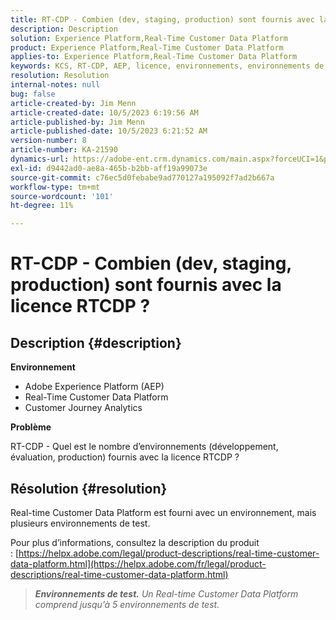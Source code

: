 ```yaml
---
title: RT-CDP - Combien (dev, staging, production) sont fournis avec la licence RTCDP ?
description: Description
solution: Experience Platform,Real-Time Customer Data Platform
product: Experience Platform,Real-Time Customer Data Platform
applies-to: Experience Platform,Real-Time Customer Data Platform
keywords: KCS, RT-CDP, AEP, licence, environnements, environnements de test, configuration, Customer Journey Analytics, développement, évaluation, production, Adobe Experience Platform
resolution: Resolution
internal-notes: null
bug: false
article-created-by: Jim Menn
article-created-date: 10/5/2023 6:19:56 AM
article-published-by: Jim Menn
article-published-date: 10/5/2023 6:21:52 AM
version-number: 8
article-number: KA-21590
dynamics-url: https://adobe-ent.crm.dynamics.com/main.aspx?forceUCI=1&pagetype=entityrecord&etn=knowledgearticle&id=10716b2f-4763-ee11-be6e-6045bd006268
exl-id: d9442ad0-ae8a-465b-b2bb-aff19a99073e
source-git-commit: c76ec5d0febabe9ad770127a195092f7ad2b667a
workflow-type: tm+mt
source-wordcount: '101'
ht-degree: 11%

---
```


# RT-CDP - Combien (dev, staging, production) sont fournis avec la licence RTCDP ?

## Description {#description}


<b>Environnement</b>

- Adobe Experience Platform (AEP)
- Real-Time Customer Data Platform
- Customer Journey Analytics




<b>Problème</b>

RT-CDP - Quel est le nombre d’environnements (développement, évaluation, production) fournis avec la licence RTCDP ?


## Résolution {#resolution}


Real-time Customer Data Platform est fourni avec un environnement, mais plusieurs environnements de test.

Pour plus d’informations, consultez la description du produit : [https://helpx.adobe.com/legal/product-descriptions/real-time-customer-data-platform.html](https://helpx.adobe.com/fr/legal/product-descriptions/real-time-customer-data-platform.html)


> <b>*Environnements de test.</b> Un Real-time Customer Data Platform comprend jusqu’à 5 environnements de test.*
